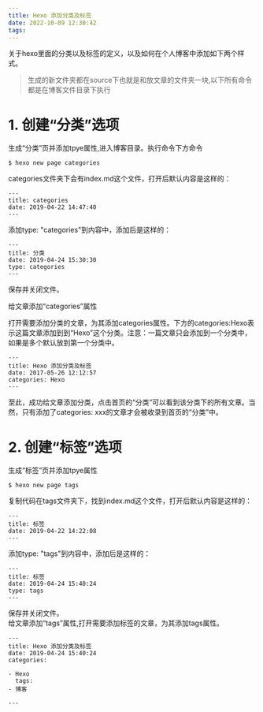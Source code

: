 ```yaml
---
title: Hexo 添加分类及标签
date: 2022-10-09 12:30:42
tags:
---
```


关于hexo里面的分类以及标签的定义，以及如何在个人博客中添加如下两个样式。

<!--more-->

> 生成的新文件夹都在source下也就是和放文章的文件夹一块,以下所有命令都是在博客文件目录下执行

# 1. 创建“分类”选项

生成“分类”页并添加tpye属性,进入博客目录。执行命令下方命令

~~~
$ hexo new page categories
~~~

categories文件夹下会有index.md这个文件，打开后默认内容是这样的：

~~~
---
title: categories
date: 2019-04-22 14:47:40
---
~~~

添加type: "categories"到内容中，添加后是这样的：

~~~
---
title: 分类
date: 2019-04-24 15:30:30
type: categories
---
~~~

保存并关闭文件。

给文章添加“categories”属性

打开需要添加分类的文章，为其添加categories属性。下方的categories:Hexo表示这篇文章添加到到“Hexo”这个分类。注意：一篇文章只会添加到一个分类中，如果是多个默认放到第一个分类中。

~~~
---
title: Hexo 添加分类及标签
date: 2017-05-26 12:12:57
categories: Hexo
---
~~~

至此，成功给文章添加分类，点击首页的“分类”可以看到该分类下的所有文章。当然，只有添加了categories: xxx的文章才会被收录到首页的“分类”中。

# 2. 创建“标签”选项

生成“标签”页并添加tpye属性

```
$ hexo new page tags 
```

复制代码在tags文件夹下，找到index.md这个文件，打开后默认内容是这样的：

```
---
title: 标签
date: 2019-04-22 14:22:08
---
```

添加type: "tags"到内容中，添加后是这样的：

```
---
title: 标签
date: 2019-04-24 15:40:24
type: tags
---
```

保存并关闭文件。  
给文章添加“tags”属性,打开需要添加标签的文章，为其添加tags属性。

```
---
title: Hexo 添加分类及标签
date: 2019-04-24 15:40:24
categories:

- Hexo
  tags:
- 博客

---
```
